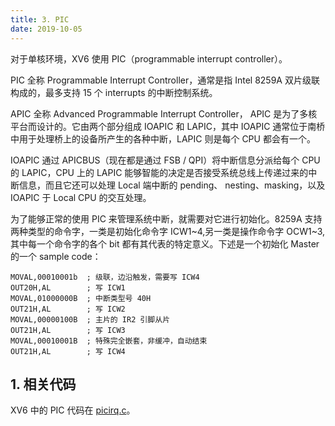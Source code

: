 ```yaml
---
title: 3. PIC
date: 2019-10-05
---
```


对于单核环境，XV6 使用 PIC（programmable interrupt controller）。 

PIC 全称 Programmable Interrupt Controller，通常是指 Intel 8259A 双片级联构成的，最多支持 15 个 interrupts 的中断控制系统。

APIC 全称 Advanced Programmable Interrupt Controller， APIC 是为了多核平台而设计的。它由两个部分组成 IOAPIC 和 LAPIC，其中 IOAPIC 通常位于南桥中用于处理桥上的设备所产生的各种中断，LAPIC 则是每个 CPU 都会有一个。

IOAPIC 通过 APICBUS（现在都是通过 FSB / QPI）将中断信息分派给每个 CPU 的 LAPIC，CPU 上的 LAPIC 能够智能的决定是否接受系统总线上传递过来的中断信息，而且它还可以处理 Local 端中断的 pending、 nesting、masking，以及 IOAPIC 于 Local CPU 的交互处理。 

为了能够正常的使用 PIC 来管理系统中断，就需要对它进行初始化。8259A 支持两种类型的命令字，一类是初始化命令字 ICW1~4,另一类是操作命令字 OCW1~3,其中每一个命令字的各个 bit 都有其代表的特定意义。下述是一个初始化 Master 的一个 sample code：

```assembly
MOVAL,00010001b  ; 级联，边沿触发，需要写 ICW4 
OUT20H,AL        ; 写 ICW1 
MOVAL,01000000B  ; 中断类型号 40H 
OUT21H,AL        ; 写 ICW2 
MOVAL,00000100B  ; 主片的 IR2 引脚从片 
OUT21H,AL        ; 写 ICW3 
MOVAL,00010001B  ; 特殊完全嵌套，非缓冲，自动结束 
OUT21H,AL        ; 写 ICW4 
```

## 1. 相关代码

XV6 中的 PIC 代码在 [picirq.c](https://github.com/professordeng/xv6-expansion/blob/master/picirq.c)。

